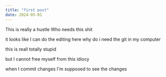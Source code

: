```yaml
---
title: "first post"
date: 2024-05-01
---
```


This is really a hustle
Who needs this shit

it looks like I can do the editing here
why do i need the git in my computer

this is reall totally stupid

but I cannot free myself from this idiocy

when I commit changes I'm supposed to see the changes
